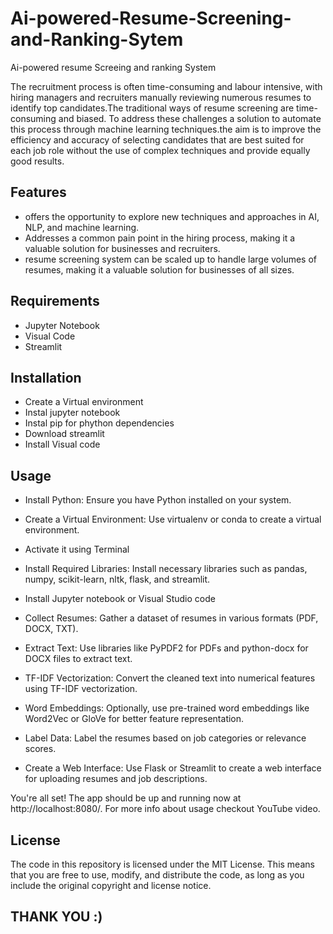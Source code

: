 # Ai-powered-Resume-Screening-and-Ranking-Sytem
Ai-powered resume Screeing and ranking System

The recruitment process is often time-consuming and labour intensive, with hiring managers and recruiters manually reviewing numerous resumes to identify top candidates.The traditional ways of resume screening are time-consuming and biased. To address these challenges a solution to automate this process through machine learning techniques.the aim is to improve the efficiency and accuracy of selecting candidates that are best suited for each job role without the use of complex techniques and provide equally good results.




## Features
- offers the opportunity to explore new techniques and approaches in AI, NLP, and machine learning.
- Addresses a common pain point in the hiring process, making it a valuable solution for businesses and recruiters.
- resume screening system can be scaled up to handle large volumes of resumes, making it a valuable solution for businesses of all sizes.


## Requirements

 - Jupyter Notebook
 - Visual Code
 - Streamlit


## Installation
- Create a Virtual environment 
- Instal jupyter notebook
- Instal pip for phython dependencies
- Download streamlit 
- Install Visual code



## Usage


- Install Python: Ensure you have Python installed on your system.

- Create a Virtual Environment: Use virtualenv or conda to create a virtual environment.

- Activate it using Terminal

- Install Required Libraries: Install necessary libraries such as pandas, numpy, scikit-learn, nltk, flask, and streamlit.

- Install Jupyter notebook or Visual Studio code

- Collect Resumes: Gather a dataset of resumes in various formats (PDF, DOCX, TXT).

- Extract Text: Use libraries like PyPDF2 for PDFs and python-docx for DOCX files to extract text.

- TF-IDF Vectorization: Convert the cleaned text into numerical features using TF-IDF vectorization.

- Word Embeddings: Optionally, use pre-trained word embeddings like Word2Vec or GloVe for better feature representation.

- Label Data: Label the resumes based on job categories or relevance scores.

- Create a Web Interface: Use Flask or Streamlit to create a web interface for uploading resumes and job descriptions.



You're all set! The app should be up and running now at http://localhost:8080/.
For more info about usage checkout YouTube video.








## License

The code in this repository is licensed under the MIT License. This means that you are free to use, modify, and distribute the code, as long as you include the original copyright and license notice. 




## THANK YOU :)






